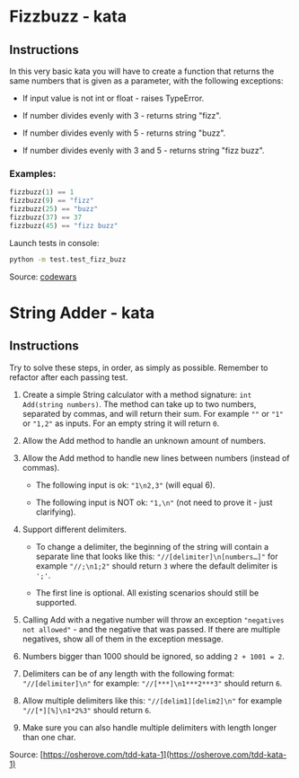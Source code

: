 # Fizzbuzz - kata

## Instructions

In this very basic kata you will have to create a function that returns the same numbers that is given as a parameter, with the following exceptions:

 - If input value is not int or float - raises TypeError.

 - If number divides evenly with 3 - returns string "fizz".

 - If number divides evenly with 5 - returns string "buzz".

 - If number divides evenly with 3 and 5 - returns string "fizz buzz".

### Examples:

```python
fizzbuzz(1) == 1
fizzbuzz(9) == "fizz"
fizzbuzz(25) == "buzz"
fizzbuzz(37) == 37
fizzbuzz(45) == "fizz buzz"
```

Launch tests in console:

```bash
python -m test.test_fizz_buzz
```

Source: [codewars](https://www.codewars.com/kata/your-basic-fizzbuzz-kata/python)


# String Adder - kata

## Instructions

Try to solve these steps, in order, as simply as possible. Remember to refactor after each passing test.

 1. Create a simple String calculator with a method signature: `int Add(string numbers)`.
 The method can take up to two numbers, separated by commas, and will return their sum.
 For example `""` or `"1"` or `"1,2"` as inputs.
 For an empty string it will return `0`.

 2. Allow the Add method to handle an unknown amount of numbers.

 3. Allow the Add method to handle new lines between numbers (instead of commas).

    - The following input is ok: `"1\n2,3"` (will equal 6).

    - The following input is NOT ok: `"1,\n"` (not need to prove it - just clarifying).

 4. Support different delimiters.

    - To change a delimiter, the beginning of the string will contain a separate line that looks like this: `"//[delimiter]\n[numbers…]"` for example `"//;\n1;2"` should return `3` where the default delimiter is `';'`.

    - The first line is optional. All existing scenarios should still be supported.

 5. Calling Add with a negative number will throw an exception `"negatives not allowed"` - and the negative that was passed.
 If there are multiple negatives, show all of them in the exception message.

 6. Numbers bigger than 1000 should be ignored, so adding `2 + 1001 = 2`.

 7. Delimiters can be of any length with the following format: `"//[delimiter]\n"` for example: `"//[***]\n1***2***3"` should return `6`.

 8. Allow multiple delimiters like this: `"//[delim1][delim2]\n"` for example `"//[*][%]\n1*2%3"` should return `6`.

 9. Make sure you can also handle multiple delimiters with length longer than one char.

Source: [https://osherove.com/tdd-kata-1](https://osherove.com/tdd-kata-1)
